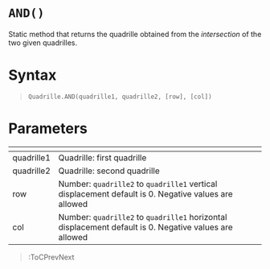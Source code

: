 # `AND()`

Static method that returns the quadrille obtained from the *intersection* of the two given quadrilles.

# Syntax

> `Quadrille.AND(quadrille1, quadrille2, [row], [col])`

# Parameters

| <!-- -->   | <!-- -->                                                                                               |
|------------|--------------------------------------------------------------------------------------------------------|
| quadrille1 | Quadrille: first quadrille                                                                             |
| quadrille2 | Quadrille: second quadrille                                                                            |
| row        | Number: `quadrille2` to `quadrille1` vertical displacement default is 0. Negative values are allowed   |
| col        | Number: `quadrille2` to `quadrille1` horizontal displacement default is 0. Negative values are allowed |

> :ToCPrevNext